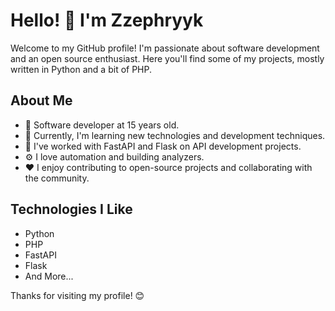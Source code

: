 # Hello! 👋 I'm Zzephryyk

Welcome to my GitHub profile! I'm passionate about software development and an open source enthusiast. Here you'll find some of my projects, mostly written in Python and a bit of PHP.

## About Me

- 👦 Software developer at 15 years old.
- 🌱 Currently, I'm learning new technologies and development techniques.
- 💼 I've worked with FastAPI and Flask on API development projects.
- ⚙️ I love automation and building analyzers.
- ❤️ I enjoy contributing to open-source projects and collaborating with the community.

## Technologies I Like

- Python
- PHP
- FastAPI
- Flask
- And More...

<!--## Contact  -->

Thanks for visiting my profile! 😊
